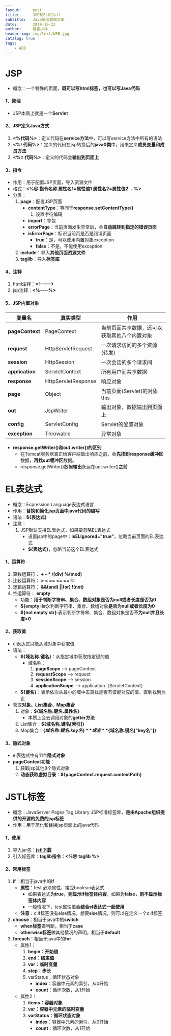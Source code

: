 ```yaml
---
layout:     post                    
title:      JSP和EL和Jstl                    
subtitle:   Java服务器端页面               
date:       2019-10-22               
author:     极客小祥                      
header-img: img/text/WEB.jpg   
catalog: true                        
tags:                                
    - WEB
---
```


# JSP
* 概念：一个特殊的页面，**既可以写html标签，也可以写Java代码**

#### 1、原理
* JSP本质上就是一个**Servlet**

#### 2、JSP定义Java方式
1. **\<%代码%\>**：定义代码在**service方法**中，可以写service方法中所有的语法
2. **\<%! 代码%\>**：定义的代码在jsp转换后的**java0类**中，用来定义**成员变量和成员方法**
3. **\<%= 代码%\>**：定义的代码会**输出到页面上**

#### 3、指令
* 作用：用于配置JSP页面，导入资源文件
* 格式：**\<%@ 指令名称 属性名1=属性值1 属性名2=属性值2 ...%\>**
* 分类：
    1. **page**：配置JSP页面
        * **contentType**：等同于**response.setContentType\(\)**
            1. 设置字符编码
        * **import**：导包
        * **errorPage**：当前页面发生异常后，会**自动跳转到指定的错误页面**
        * **isErrorPage**：标识当前页是否是错误页面
            * **true**：是，可以使用内置对象exception
            * **false**：不是，不能使用exception
    2. **include**：导入**其他页面资源文件**
    3. **taglib**：导入**标签库**

#### 4、注释
1. html注释：**\<\!----\>**
2. jsp注释：**\<%----%\>**

#### 5、JSP内置对象

变量名			|		     真实类型			|			  作用           |
 ---            |             ---               |             ---              |
**pageContext**	|			PageContext			|		当前页面共享数据，还可以获取其他八个内置对象    |
**request**		|			HttpServletRequest	|		一次请求访问的多个资源(转发)                  |
**session**		|			HttpSession			|		一次会话的多个请求间                         |
**application**	|			ServletContext		|		所有用户间共享数据                           |
**response**	|		    HttpServletResponse	|		响应对象                                 |
**page**		|		    Object				|		当前页面(Servlet)的对象  this             |
**out**			|			JspWriter			|		输出对象，数据输出到页面上                    |
**config**		|			ServletConfig		|		Servlet的配置对象                           |
**exception**	|		    Throwable		    |		异常对象                                     |

* **response.getWriter\(\)和out.writer\(\)的区别**
    * 在Tomcat服务器真正给客户端做出响应之前，会**先找到response缓冲区**数据，**再找out缓冲区**数据。
    * response.getWriter\(\)数据**输出**永远在out.writer\(\)**之前**

# EL表达式
* 概念：Ecpression Language表达式语言
* 作用：**替换和简化jsp页面中java代码的编写**
* 语法：**$\{表达式\}**
* 注意：
    1. JSP默认支持EL表达式，如果要忽略EL表达式
        * 设置jsp中的page中：**isELIgnored="true"**，忽略当前页面的EL表达式
        * **\$\{表达式\}**，忽略当前这个EL表达式

#### 1、运算符
1. 算数运算符： **+ - * /\(div\) %\(mod\)**
2. 比较运算符： **> < >= <= == !=**
3. 逻辑运算符： **&&\(and\) ||\(or\) !\(not\)**
4. 空运算符： **empty**
    * 功能：**用于判断字符串、集合、数组对象是否为null或者长度是否为0**
    * **$\{empty list\}**:判断字符串、集合、数组对象**是否为null或者长度为0**
    * **$\{not empty str\}**:表示判断字符串、集合、数组对象是否**不为null并且长度>0**

#### 2、获取值
* el表达式只能从域对象中获取值
* 语法：
    * **$\{域名称.键名\}**：从指定域中获取指定键的值
        * 域名称：
            1. **pageScope**		-->    pageContext
            2. **requestScope** 	-->    request
            3. **sessionScope** 	-->    session
            4. **applicationScope** -->    application（ServletContext）
    * **$\{键名\}**：表示依次从最小的域中去查找是否有该键对应的值，直到找到为止
* 获取**对象、List集合、Map集合**
    1. 对象：**$\{域名称.键名.属性名\}**
        * 本质上会去调用对象的**getter方法**
    2. List集合：**$\{域名称.键名\[索引\]\}**
    3. Map集合：**$\{域名称.键名.key名\}**或者**$\{域名称.键名\["key名"\]\}**

#### 3、隐式对象
* el表达式中有**11个隐式对象**
* **pageContext功能**：
    1. 获取jsp其他8个隐式对象
    2. **动态获取虚拟目录**：**$\{pageContext.request.contextPath\}**

# JSTL标签
* 概念：JavaServer Pages Tag Library JSP标准标签库，**是由Apache组织提供的开源的免费的jsp标签**
* 作用：用于简化和替换jsp页面上的java代码

#### 1、使用
1. 导入jar包：**[jstl下载](https://mvnrepository.com/artifact/javax.servlet.jsp.jstl/jstl/1.2)**
2. 引入标签库：**taglib指令：\<%@ taglib %\>**

#### 2、常用标签
1. **if**：相当于java中的**if**
    * **属性**：test 必须属性，接受boolean表达式
        * 如果表达式**为true，则显示if标签体内容**，如果**为false，则不显示标签体内容**
        * 一般情况下，test属性值会**结合el表达式一起使用**
    * **注意**：c:if标签没有else情况，想要else情况，则可以在定义一个c:if标签
2. **choose**：相当于java中的**switch**
    * **when标签**做判断，相当于**case**
    * **otherwise标签**做其他情况的声明，相当于**default**
3. **foreach**：相当于java中的**for**
    * 属性1：
        1. **begin：开始值**
        2. **end：结束值**
        3. **var：临时变量**
        4. **step：步长**
        5. varStatus：循环状态对象
            * **index**：容器中元素的索引，从0开始
            * **count**：循环次数，从1开始
    * 属性2：
        1. **items：容器对象**
        2. **var：容器中元素的临时变量**
        3. **varStatus：循环状态对象**
            * **index**：容器中元素的索引，从0开始
            * **count**：循环次数，从1开始